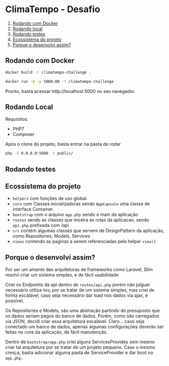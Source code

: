 # ClimaTempo - Desafio

1. [Rodando com Docker](#rodando-com-docker)
2. [Rodando local](#rodando-local)
3. [Rodando testes](#testes)
4. [Ecossistema do projeto](#ecossistema-do-projeto)
5. [Porque o desenvolvi assim?](#porque-o-desenvolvi-assim?)

## Rodando com Docker

```bash
docker build -t climatempo-challenge .
```

```bash
docker run -d -p 5000:80 -t climatempo-challenge
```

Pronto, basta acessar http://localhost:5000 no seu navegador.

## Rodando Local

Requisitos:

- PHP7
- Composer

Após o clone do projeto, basta entrar na pasta de rodar
```bash
php -S 0.0.0.0:5000 -t public/
```

## Rodando testes


## Ecossistema do projeto

- `helpers` com funções de uso global.
- `core` com Classes inicializadoras sendo `AppCapsule` uma classe de interface Container.
- `bootstrap` com o arquivo `app.php` sendo o main da aplicação
- `routes` sendo as classes que mostra as rotas da aplicacao, sendo `api.php` prefixada com /api
- `src` contém algumas classes que servem de DesignPattern da aplicação, como Repositories, Models, Services
- `views` contendo as paginas a serem referenciadas pelo helper `view()`

## Porque o desenvolvi assim?

Por ser um amante das arquiteturas de frameworks como Laravel, Slim resolvi criar um sistema simples, e de fácil usabilidade

Criei os Endpoints da api dentro de `routes/api.php` porém não julguei necessário utiliza-los, por se tratar de um sistema simples, mas criei de forma escalável, caso seja necessário dar load nos dados via ajax, é possível.

Os Repositories e Models, são uma abstração partindo do presuposto que os dados seriam pegos do banco de dados. Porém, como são carregados via JSON, decidi criar essa arquitetura escalável. Claro... caso seja conectado um banco de dados, apenas algumas configurações deverão ser feitas no core da aplicação, de fácil manutenção.

Dentro de `bootstrap/app.php` criei alguns ServicesProvides sem mesmo criar tal arquitetura por se tratar de um projeto pequeno. Caso o mesmo cresça, basta adicionar alguma pasta de ServiceProvider e dar boot no `app.php`.

